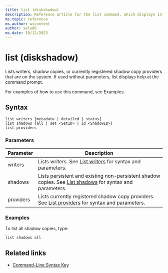 ```yaml
---
title: list (diskshadow)
description: Reference article for the list command, which displays information about the shadow copy (snapshot) set of an existing drive or volume.
ms.topic: reference
ms.author: wscontent
author: xelu86
ms.date: 10/12/2023
---
```


# list (diskshadow)

Lists writers, shadow copies, or currently registered shadow copy providers that are on the system. If used without parameters, list displays help at the command prompt.

For examples of how to use this command, see Examples.

## Syntax

```
list writers [metadata | detailed | status]
list shadows {all | set <SetID> | id <ShadowID>}
list providers
```

### Parameters

|Parameter|Description|
|-|-|
|writers|Lists writers. See [List writers](list-writers.md) for syntax and parameters.|
|shadows|Lists persistent and existing non-persistent shadow copies. See [List shadows](list-shadows.md) for syntax and parameters.|
|providers|Lists currently registered shadow copy providers. See [List providers](list-providers.md) for syntax and parameters.|

### Examples

To list all shadow copies, type:

```
list shadows all
```

## Related links

- [Command-Line Syntax Key](command-line-syntax-key.md)
